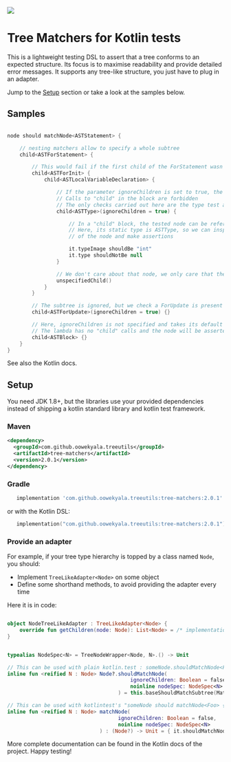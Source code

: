 [![](https://img.shields.io/maven-central/v/com.github.oowekyala.treeutils/tree-matchers.svg)](https://search.maven.org/artifact/com.github.oowekyala.treeutils/tree-matchers/2.0.1/jar)

# Tree Matchers for Kotlin tests

This is a lightweight testing DSL to assert that a tree conforms to an
expected structure. Its focus is to maximise readability and provide
detailed error messages. It supports any tree-like structure, you just have
to plug in an adapter.

Jump to the [Setup](#setup) section or take a look at the samples below.


## Samples


```kotlin

node should matchNode<ASTStatement> {

    // nesting matchers allow to specify a whole subtree
    child<ASTForStatement> {

        // This would fail if the first child of the ForStatement wasn't a ForInit
        child<ASTForInit> {
            child<ASTLocalVariableDeclaration> {

                // If the parameter ignoreChildren is set to true, the number of children is not asserted
                // Calls to "child" in the block are forbidden
                // The only checks carried out here are the type test and the assertions of the block
                child<ASTType>(ignoreChildren = true) {

                    // In a "child" block, the tested node can be referred to as "it"
                    // Here, its static type is ASTType, so we can inspect properties
                    // of the node and make assertions

                    it.typeImage shouldBe "int"
                    it.type shouldNotBe null
                }

                // We don't care about that node, we only care that there is "some" node
                unspecifiedChild()
            }
        }

        // The subtree is ignored, but we check a ForUpdate is present at this child position
        child<ASTForUpdate>(ignoreChildren = true) {}

        // Here, ignoreChildren is not specified and takes its default value of false.
        // The lambda has no "child" calls and the node will be asserted to have no children
        child<ASTBlock> {}
    }
}

```


See also the Kotlin docs.

## Setup

You need JDK 1.8+, but the libraries use your provided dependencies
instead of shipping a kotlin standard library and kotlin test framework.

### Maven

```xml
<dependency>
  <groupId>com.github.oowekyala.treeutils</groupId>
  <artifactId>tree-matchers</artifactId>
  <version>2.0.1</version>
</dependency>
```

### Gradle

```groovy
   implementation 'com.github.oowekyala.treeutils:tree-matchers:2.0.1'
```

or with the Kotlin DSL:

```kotlin
   implementation("com.github.oowekyala.treeutils:tree-matchers:2.0.1")
```

### Provide an adapter

For example, if your tree type hierarchy is topped by a class named `Node`,
you should:

* Implement `TreeLikeAdapter<Node>` on some object
* Define some shorthand methods, to avoid providing the adapter every time

Here it is in code:

```kotlin

object NodeTreeLikeAdapter : TreeLikeAdapter<Node> {
    override fun getChildren(node: Node): List<Node> = /* implementation */
}


typealias NodeSpec<N> = TreeNodeWrapper<Node, N>.() -> Unit

// This can be used with plain kotlin.test : someNode.shouldMatchNode<Foo> { ... }
inline fun <reified N : Node> Node?.shouldMatchNode(
                                        ignoreChildren: Boolean = false,
                                        noinline nodeSpec: NodeSpec<N>
                                    ) = this.baseShouldMatchSubtree(MatchingConfig(adapter = NodeTreeLikeAdapter), ignoreChildren, nodeSpec = nodeSpec)

// This can be used with kotlintest's "someNode should matchNode<Foo> { ... }"
inline fun <reified N : Node> matchNode(
                                    ignoreChildren: Boolean = false,
                                    noinline nodeSpec: NodeSpec<N>
                              ) : (Node?) -> Unit = { it.shouldMatchNode(ignoreChildren, nodeSpec) }

```

More complete documentation can be found in the Kotlin docs of the project. Happy testing!
